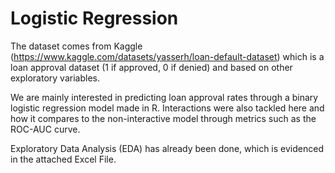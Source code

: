# Logistic Regression

The dataset comes from Kaggle (https://www.kaggle.com/datasets/yasserh/loan-default-dataset) which is a loan approval dataset (1 if approved, 0 if denied) and based 
on other exploratory variables. 

We are mainly interested in predicting loan approval rates through a binary logistic regression model made in R. Interactions were also tackled here and how it compares to the non-interactive model through metrics such as the ROC-AUC curve.

Exploratory Data Analysis (EDA) has already been done, which is evidenced in the attached Excel File. 
